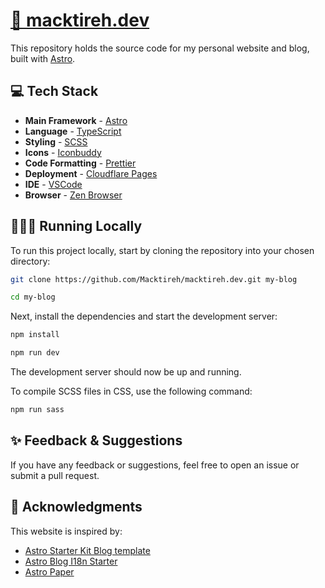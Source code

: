 # [📄 macktireh.dev](https://macktireh.dev)

This repository holds the source code for my personal website and blog, built with [Astro](https://astro.build/).

## 💻 Tech Stack

- **Main Framework** - [Astro](https://astro.build/)
- **Language** - [TypeScript](https://www.typescriptlang.org/)
- **Styling** - [SCSS](https://sass-lang.com/)
- **Icons** - [Iconbuddy](https://iconbuddy.com/)
- **Code Formatting** - [Prettier](https://prettier.io/)
- **Deployment** - [Cloudflare Pages](https://pages.cloudflare.com/)
- **IDE** - [VSCode](https://code.visualstudio.com/)
- **Browser** - [Zen Browser](https://zen-browser.app/)

## 👨🏻‍💻 Running Locally

To run this project locally, start by cloning the repository into your chosen directory:

```bash
git clone https://github.com/Macktireh/macktireh.dev.git my-blog
```

```bash
cd my-blog
```

Next, install the dependencies and start the development server:

```bash
npm install
```

```bash
npm run dev
```

The development server should now be up and running.

To compile SCSS files in CSS, use the following command:

```bash
npm run sass
```

## ✨ Feedback & Suggestions

If you have any feedback or suggestions, feel free to open an issue or submit a pull request.

## 🙏 Acknowledgments

This website is inspired by:

- [Astro Starter Kit Blog template](https://github.com/withastro/astro/tree/latest/examples/blog)
- [Astro Blog I18n Starter](https://github.com/i118n/astro-blog-i118n-starter)
- [Astro Paper](https://astro-paper.pages.dev/)
